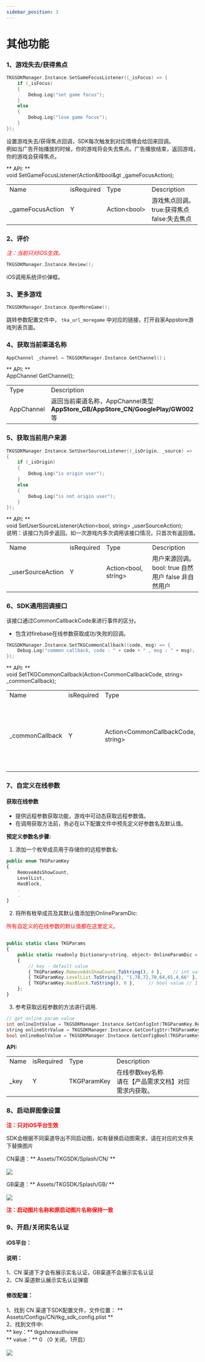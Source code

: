 ```yaml
---
sidebar_position: 3
---
```


# 其他功能
### 1、游戏失去/获得焦点
```c
TKGSDKManager.Instance.SetGameFocusListener((_isFocus) => {
    if (_isFocus)
    {
        Debug.Log("set game focus");
    }
    else
    {
        Debug.Log("lose game focus");
    }
});
```
设置游戏失去/获得焦点回调，SDK每次触发到对应情境会给回来回调。  
例如当广告开始播放的时候，你的游戏将会失去焦点。广告播放结束，返回游戏，你的游戏会获得焦点。

** API: **    
void SetGameFocusListener(Action&ltbool&gt _gameFocusAction);

<table>
  <tr>
    <td>Name</td>
    <td>isRequired</td>
    <td>Type</td>
    <td>Description</td>
  </tr>
  <tr>
    <td>_gameFocusAction</td>
    <td>Y</td>
    <td>
    Action&lt;bool&gt;
    </td>
    <td>
    游戏焦点回调。     <br />
    true:获得焦点     <br />
    false:失去焦点
    </td>
  </tr>
</table>

### 2、评价
*<font color="#ff0000">注：当前只对iOS生效。</font>*
```c
TKGSDKManager.Instance.Review();
```
iOS调用系统评价弹框。


### 3、更多游戏
```c
TKGSDKManager.Instance.OpenMoreGame();
```
跳转参数配置文件中， `tka_url_moregame` 中对应的链接，打开自家Appstore游戏列表页面。

### 4、获取当前渠道名称
```c
AppChannel _channel = TKGSDKManager.Instance.GetChannel()；
```
** API: **     
AppChannel GetChannel();
<table>
  <tr>
    <td>Type</td>
    <td>Description</td>
  </tr>
  <tr>
    <td>AppChannel</td>
    <td>返回当前渠道名称，AppChannel类型 <br />
    <b> AppStore_GB/AppStore_CN/GooglePlay/GW002</b> 等
    </td>
  </tr>
</table> 


###  5、获取当前用户来源
```c
TKGSDKManager.Instance.SetUserSourceListener((_isOrigin, _source) =>
{
    if (_isOrigin)
    {
        Debug.Log("is origin user");
    }
    else
    {
        Debug.Log("is not origin user");
    }
});
```
** API: **     
void SetUserSourceListener(Action<bool, string> _userSourceAction);    
说明：该接口为异步返回。如一次游戏内多次调用该接口情况，只首次有返回值。     
<table>
  <tr>
      <td>Name</td>
      <td>isRequired</td>
      <td>Type</td>
      <td>Description</td>
    </tr>
    <tr>
      <td>_userSourceAction</td>
      <td>Y</td>
      <td>
      Action&lt;bool, string&gt;
      </td>
      <td>
      用户来源回调。     <br />
      bool: true 自然用户 false 非自然用户 <br />
      </td>
    </tr>
</table>

### 6、SDK通用回调接口
该接口通过CommonCallbackCode来进行事件的区分。
- 包含对firebase在线参数获取成功/失败的回调。

```c
TKGSDKManager.Instance.SetTKGCommonCallback((code, msg) => {
    Debug.Log("common callback, code : " + code + " , msg : " + msg);
});
```
** API: **     
void SetTKGCommonCallback(Action<CommonCallbackCode, string> _commonCallback);    

<table>
  <tr>
      <td>Name</td>
      <td>isRequired</td>
      <td>Type</td>
      <td>Description</td>
    </tr>
    <tr>
      <td>_commonCallback</td>
      <td>Y</td>
      <td>
      Action&lt;CommonCallbackCode, string&gt;
      </td>
      <td>
      CommonCallbackCode: 用来区分回调事件名称。     <br />
      FirebaseOnlineParamGet_Succ: firebase在线参数获取成功。  <br /> 
    FirebaseOnlineParamGet_Failed: firebase在线参数获取失败。   <br />    <br /> 
    string: 消息携带参数。
      </td>
    </tr>
</table>


### 7、自定义在线参数
#### 获取在线参数

- 提供远程参数获取功能，游戏中可动态获取远程参数值。
- 在调用获取方法前，务必在以下配置文件中预先定义好参数名及默认值。

**预定义参数名步骤:**

1. 添加一个枚举成员用于存储你的远程参数名:
```jsx title="Asset/TKGSDK/Config/Scripts/TKGParams.cs"
public enum TKGParamKey
{
    RemoveAdsShowCount,
    LevelList,
    HasBlock,
    .
    .
}
```
2. 将所有枚举成员及其默认值添加到OnlineParamDic:
     
<font color="#ff0000">所有自定义的在线参数的默认值都在这里定义。</font> 

```jsx title="Asset/TKGSDK/Config/Scripts/TKGParams.cs"
  
public static class TKGParams
{
    public static readonly Dictionary<string, object> OnlineParamDic = new Dictionary<string, object>()
    {
        // key - default value
        { TKGParamKey.RemoveAdsShowCount.ToString(), 4 },    // int value    // 
        { TKGParamKey.LevelList.ToString(), "1,78,72,70,64,65,4,66" }, // string value
        { TKGParamKey.HasBlock.ToString(), 0 },     // bool value // 1:true 0:false
    };
}

```

3. 参考获取远程参数的方法进行调用.

```c
// get online param value
int onlineIntValue = TKGSDKManager.Instance.GetConfigInt(TKGParamKey.RemoveAdsShowCount);
string onlineStrValue = TKGSDKManager.Instance.GetConfigStr(TKGParamKey.LevelList);
bool onlineBoolValue = TKGSDKManager.Instance.GetConfigBool(TKGParamKey.HasBlock);
```



**API:**

<table>
  <tr>
    <td>Name</td>
    <td>isRequired</td>
    <td>Type</td>
    <td>Description</td>
  </tr>
  <tr>
    <td>_key</td>
    <td>Y</td>
    <td>TKGParamKey</td>
    <td>
    在线参数key名称 <br />
    请在【产品需求文档】对应需求内获取。
  </td>
  </tr>
</table>

### 8、启动屏图像设置

**<font color="#ff0000">注：只对iOS平台生效</font>**

SDK会根据不同渠道导出不同启动图，如有替换启动图需求，请在对应的文件夹下替换图片

CN渠道：** Assets/TKGSDK/Splash/CN/ ** <br/><br/>
![](/img/ads/lanuchCN.jpg) <br/>

GB渠道：** Assets/TKGSDK/Splash/GB/ ** <br/><br/>
![](/img/ads/lanuchGB.jpg) <br/>

**<font color="#ff0000">注：启动图片名称和原启动图片名称保持一致</font>**

### 9、开启/关闭实名认证
#### iOS平台：
#### 说明：
1、CN 渠道下才会有展示实名认证，GB渠道不会展示实名认证 <br/>
2、CN 渠道默认展示实名认证弹窗 <br/>

#### 修改配置：
1、找到 CN 渠道下SDK配置文件，文件位置： ** Assets/Configs/CN/tkg_sdk_config.plist ** <br/>
2、找到文件中: <br/>** key：** tkgshowauthview   <br/> ** value：** 0 （0 关闭，1开启）  <br/><br/>
![](/img/ads/turnoffauthview.jpg) <br />
 
<!--### 自动插屏-->
<!-- <font color="#ff0000">无特殊需求，接入自动插屏不需要做任何处理。</font>   <br />  -->
<!-- 如果需要结合游戏逻辑控制自动插屏开关，需要自行调用如下接口。-->
<!--<table>-->
<!--  <tr>-->
<!--    <td>API</td>-->
<!--    <td>Parameter</td>-->
<!--    <td>Description</td>-->
<!--  </tr>-->
<!--  <tr>-->
<!--    <td>ActiveAutoIV</td>-->
<!--    <td>(bool pActive)</td>-->
<!--    <td>逻辑控制自动插屏动态开启/关闭 <br />-->
<!--    总开关为开的情况，调用此接口才生效。 <br />-->
<!--    总开关默认为关。支持在线参数控制。 <br />-->
<!--    无特殊需求，不需要手动调用此接口。 <br />-->
<!--   -->
<!--    </td>-->
<!--  </tr>-->
<!--</table>    -->

<!--通过在线参数控制：-->
<!--key：auto_inter_ad_rules  <br />-->
<!--value：{"open":false,"interval":"30","skipLevel":"1"}-->
<!--- open: 自动插屏总开关，默认为关-->
<!--- interval: 每次弹出自动插屏的最小时间间隔-->
<!--- skipLevel: 展示过N次插屏后才可弹出自动插屏(总开关为开的情况下才生效)-->
<!--#### 示例代码-->
<!--```c-->
<!--TKGUtils.ActiveAutoIV(false);    -->
<!--```-->

<!--### 推送-->
<!--推送功能的使用，在下面文件中完成相关配置即可。    -->
<!--- ** 推送开关 ** : LocalNotitcifaction_Switch-->
<!--- ** 推送文本内容: ** 可区分中英文，或者都配置为同一种语言文本也可。MorrowMsgCN/MorrowMsgEN等。 <br /><font color="#ff0000"> 如不进行修改则默认推送下边文本内容。</font>-->
<!--- ** 推送时间:  **默认无需修改。MorrowHourNum/MorrowMinuteNum等。-->
<!--     -->
<!---->
<!---->
<!--```jsx title="TKGSDK/Config/Scripts/StaticOtherConfig.cs"-->
<!--#region Local Push Notification-->
<!---->
<!--    /// <summary>-->
<!--    /// Push Notification Switch-->
<!--    /// true: open push, false：close push-->
<!--    /// </summary>-->
<!--    public const bool LocalNotitcifaction_Switch = false;-->
<!---->
<!--    /// <summary>-->
<!--    /// Push Content-->
<!--    /// Tomorrow/Days 3, 5 and 7/Days 4, 6 and 8，random one sentence out of three-->
<!--    /// CN、EN-->
<!--    /// </summary>-->
<!--    public const string MorrowMsgCN = "今日奖励已经准备好了，上线领取吧！|||超高挑战为你而来，赶紧试试吧！|||来局游戏，开启快乐的一天";-->
<!--    public const string Day357MsgCN = "最新玩法已升级，更多挑战等着你！|||确认过眼神，是今天还没有上线的人|||新的进度等你解锁，不来试试吗？";-->
<!--    public const string Day468MsgCN = "来帮帮我啊！孩子太难了！|||离开很久了，也该回来看看了|||要想生活过的去，来局游戏凑凑趣～";-->
<!---->
<!--    public const string MorrowMsgEN = "New challenge has been unlocked.|||New reward is ready, go online to claim it!|||Come on, I'm waiting for you.";-->
<!--    public const string Day357MsgEN = "Here are the latest playing methods waiting for you.|||Never say die. Go, go, go!|||Does this challenge be stumped you！";-->
<!--    public const string Day468MsgEN = "I've prepared a big surprise for you. Come have a look！|||Don't forget our appointment！|||Don't forget our appointment！";-->
<!---->
<!---->
<!--    #region push time-->
<!--    /// <summary>-->
<!--    /// Push Time-->
<!--    ///-->
<!--    /// eg. HourNum = 19； MinuteNum = 10； push notification at 19：10 -->
<!--    /// </summary>-->
<!--    ///-->
<!--    // Triggered at the same time point the next day-->
<!--    // Configurable. If you log in from 10:00 pm to 6:00 am, the next day push time, the default is 22:00 pm-->
<!--    public const int MorrowHourNum = 22;-->
<!--    public const int MorrowMinuteNum = 0;-->
<!---->
<!--    // Days 3, 5 and 7 Push Time, hours: minutes-->
<!--    public const int Day357HourNum = 19;-->
<!--    public const int Day357MinuteNum = 10;-->
<!---->
<!--    // Days 4, 6 and 8 Push Time, hours: minutes-->
<!--    public const int Day468HourNum = 20;-->
<!--    public const int Day468MinuteNum = 5;-->
<!--    #endregion-->
<!--```-->
